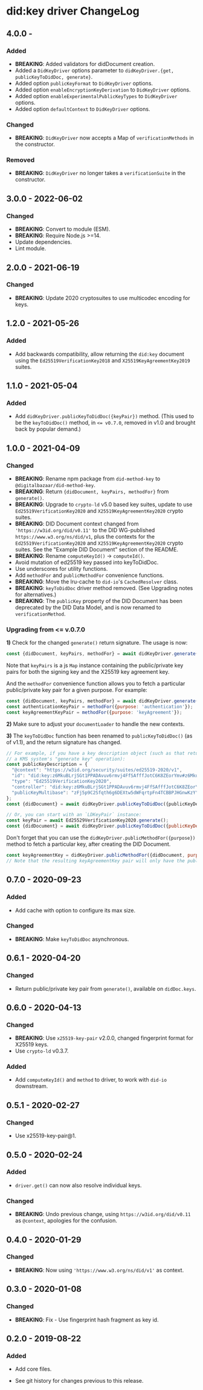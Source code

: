 # did:key driver ChangeLog

## 4.0.0 -

### Added
- **BREAKING**: Added validators for didDocument creation.
- Added a `DidKeyDriver` options parameter to `didKeyDriver.{get, publicKeyToDidDoc, generate}`.
- Added option `publicKeyFormat` to `DidKeyDriver` options.
- Added option `enableEncryptionKeyDerivation` to `DidKeyDriver` options.
- Added option `enableExperimentalPublicKeyTypes` to `DidKeyDriver` options.
- Added option `defaultContext` to `DidKeyDriver` options.


### Changed
- **BREAKING**: `DidKeyDriver` now accepts a Map of `verificationMethods` in the constructor.

### Removed
- **BREAKING**: `DidKeyDriver` no longer takes a `verificationSuite` in the constructor.

## 3.0.0 - 2022-06-02

### Changed
- **BREAKING**: Convert to module (ESM).
- **BREAKING**: Require Node.js >=14.
- Update dependencies.
- Lint module.

## 2.0.0 - 2021-06-19

### Changed
- **BREAKING**: Update 2020 cryptosuites to use multicodec encoding for keys.

## 1.2.0 - 2021-05-26

### Added
- Add backwards compatibility, allow returning the `did:key` document using
  the `Ed25519VerificationKey2018` and `X25519KeyAgreementKey2019` suites.

## 1.1.0 - 2021-05-04

### Added
- Add `didKeyDriver.publicKeyToDidDoc({keyPair})` method. (This used to be
  the `keyToDidDoc()` method, in `<= v0.7.0`, removed in v1.0 and brought back
  by popular demand.)

## 1.0.0 - 2021-04-09

### Changed
- **BREAKING**: Rename npm package from `did-method-key` to
  `@digitalbazaar/did-method-key`.
- **BREAKING**: Return `{didDocument, keyPairs, methodFor}` from `generate()`.
- **BREAKING**: Upgrade to `crypto-ld` v5.0 based key suites, update to use
  `Ed25519VerificationKey2020` and `X25519KeyAgreementKey2020` crypto suites.
- **BREAKING**: DID Document context changed from `'https://w3id.org/did/v0.11'`
  to the DID WG-published `https://www.w3.org/ns/did/v1`, plus the contexts
  for the `Ed25519VerificationKey2020` and `X25519KeyAgreementKey2020` crypto
  suites. See the "Example DID Document" section of the README.
- **BREAKING**: Rename `computeKeyId()` -> `computeId()`.
- Avoid mutation of ed25519 key passed into keyToDidDoc.
- Use underscores for utility functions.
- Add `methodFor` and `publicMethodFor` convenience functions.
- **BREAKING**: Move the lru-cache to `did-io`'s `CachedResolver` class.
- **BREAKING**: `keyToDidDoc` driver method removed. (See Upgrading notes
  for alternatives.)
- **BREAKING**: The `publicKey` property of the DID Document has been deprecated
  by the DID Data Model, and is now renamed to `verificationMethod`.

### Upgrading from <= v.0.7.0

**1)** Check for the changed `generate()` return signature. The usage is now:

```js
const {didDocument, keyPairs, methodFor} = await didKeyDriver.generate();
```

Note that `keyPairs` is a js `Map` instance containing the public/private key
pairs for both the signing key and the X25519 key agreement key.

And the `methodFor` convenience function allows you to fetch a particular
public/private key pair for a given purpose. For example:

```js
const {didDocument, keyPairs, methodFor} = await didKeyDriver.generate();
const authenticationKeyPair = methodFor({purpose: 'authentication'});
const keyAgreementKeyPair = methodFor({purpose: 'keyAgreement'});
```

**2)** Make sure to adjust your `documentLoader` to handle the new contexts.

**3)** The `keyToDidDoc` function has been renamed to `publicKeyToDidDoc()` (as
of v1.1), and the return signature has changed.

```js
// For example, if you have a key description object (such as that returned by
// a KMS system's "generate key" operation):
const publicKeyDescription = {
  "@context": "https://w3id.org/security/suites/ed25519-2020/v1",
  "id": "did:key:z6MkuBLrjSGt1PPADAvuv6rmvj4FfSAfffJotC6K8ZEorYmv#z6MkuBLrjSGt1PPADAvuv6rmvj4FfSAfffJotC6K8ZEorYmv",
  "type": "Ed25519VerificationKey2020",
  "controller": "did:key:z6MkuBLrjSGt1PPADAvuv6rmvj4FfSAfffJotC6K8ZEorYmv",
  "publicKeyMultibase": "zFj5p9C2Sfqth6g6DEXtw5dWFqrtpFn4TCBBPJHGnwKzY"
};
const {didDocument} = await didKeyDriver.publicKeyToDidDoc({publicKeyDescription});

// Or, you can start with an `LDKeyPair` instance:
const keyPair = await Ed25529VerificationKey2020.generate();
const {didDocument} = await didKeyDriver.publicKeyToDidDoc({publicKeyDescription: keyPair});
```

Don't forget that you can use the `didKeyDriver.publicMethodFor({purpose})`
method to fetch a particular key, after creating the DID Document.

```js
const keyAgreementKey = didKeyDriver.publicMethodFor({didDocument, purpose: 'keyAgreement'});
// Note that the resulting keyAgreementKey pair will only have the public key material, not private
```

## 0.7.0 - 2020-09-23

### Added
- Add cache with option to configure its max size.

### Changed
- **BREAKING**: Make `keyToDidDoc` asynchronous.

## 0.6.1 - 2020-04-20

### Changed
- Return public/private key pair from `generate()`, available on `didDoc.keys`.

## 0.6.0 - 2020-04-13

### Changed
- **BREAKING**: Use `x25519-key-pair` v2.0.0, changed fingerprint format
  for X25519 keys.
- Use `crypto-ld` v0.3.7.

### Added
- Add `computeKeyId()` and `method` to driver, to work with `did-io` downstream.

## 0.5.1 - 2020-02-27

### Changed
- Use x25519-key-pair@1.

## 0.5.0 - 2020-02-24

### Added
- `driver.get()` can now also resolve individual keys.

### Changed
- **BREAKING**: Undo previous change, using `https://w3id.org/did/v0.11` as
  `@context`, apologies for the confusion.

## 0.4.0 - 2020-01-29

### Changed
- **BREAKING**: Now using `'https://www.w3.org/ns/did/v1'` as context.

## 0.3.0 - 2020-01-08

### Changed
- **BREAKING**: Fix - Use fingerprint hash fragment as key id.

## 0.2.0 - 2019-08-22

### Added
- Add core files.

- See git history for changes previous to this release.
